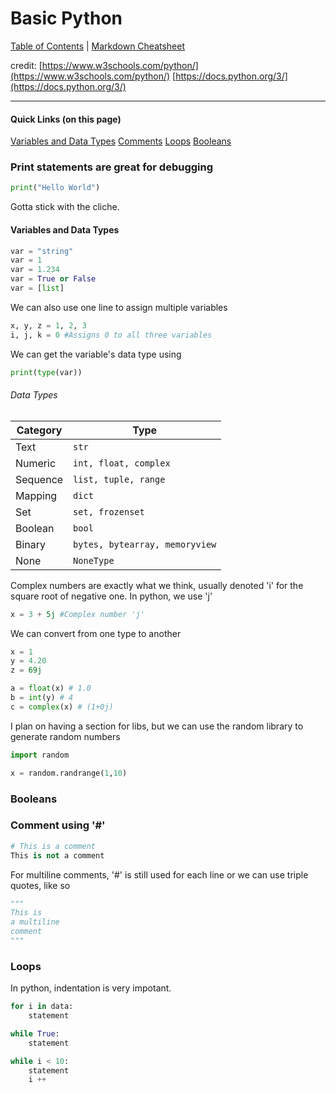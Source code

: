 # Basic Python

[Table of Contents](../../README.md) | [Markdown Cheatsheet](../../Markdown%20Cheatsheet.md)

credit: 
[https://www.w3schools.com/python/](https://www.w3schools.com/python/)
[https://docs.python.org/3/](https://docs.python.org/3/)
___
#### Quick Links (on this page)
[Variables and Data Types](#Variables-and-Data-Types)
[Comments](#Comments)
[Loops](#Loops)
[Booleans](#Booleans)


### Print statements are great for debugging
```python
print("Hello World")
```
Gotta stick with the cliche.

#### Variables and Data Types
```python
var = "string"
var = 1
var = 1.234
var = True or False
var = [list]
```

We can also use one line to assign multiple variables
```python
x, y, z = 1, 2, 3
i, j, k = 0 #Assigns 0 to all three variables
```

We can get the variable's data type using
```python
print(type(var))
```

###### Data Types

| Category | Type |
| ---- | ---- |
| Text | `str` |
| Numeric | `int, float, complex` |
| Sequence | `list, tuple, range` |
| Mapping | `dict` |
| Set | `set, frozenset` |
| Boolean | `bool` |
| Binary | `bytes, bytearray, memoryview` |
| None | `NoneType` |

Complex numbers are exactly what we think, usually denoted 'i' for the square root of negative one. In python, we use 'j'

```python
x = 3 + 5j #Complex number 'j'
```

We can convert from one type to another
```python
x = 1
y = 4.20
z = 69j

a = float(x) # 1.0
b = int(y) # 4
c = complex(x) # (1+0j)
```

I plan on having a section for libs, but we can use the random library to generate random numbers
```python
import random

x = random.randrange(1,10)
```

### Booleans


### Comment using '#'

```python
# This is a comment
This is not a comment
```

For multiline comments, '#' is still used for each line or we can use triple quotes, like so
```python
"""
This is 
a multiline
comment
"""
```

### Loops

In python, indentation is very impotant.

```python
for i in data:
	statement
```
```python
while True:
	statement

while i < 10:
	statement
	i ++
```

